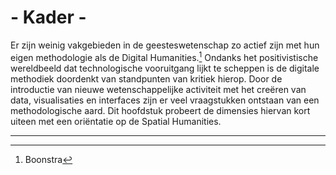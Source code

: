 # - Kader -

Er zijn weinig vakgebieden in de geesteswetenschap zo actief zijn met hun eigen methodologie als de Digital Humanities.[^1] Ondanks het positivistische wereldbeeld dat technologische vooruitgang lijkt te scheppen is de digitale methodiek doordenkt van standpunten van kritiek hierop. Door de introductie van nieuwe wetenschappelijke activiteit met het creëren van data, visualisaties en interfaces zijn er veel vraagstukken ontstaan van een methodologische aard. Dit hoofdstuk probeert de dimensies hiervan kort uiteen met een oriëntatie op de Spatial Humanities. 

---- 

[^1]:	Boonstra